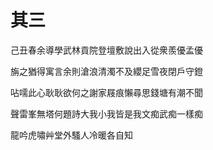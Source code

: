    

# 其三

己丑春余導學武林貢院登壇敷說出入從衆羨優孟優

旃之猶得寓言余則滄浪清濁不及纓足雪夜閉戶守鐙

呫嚅此心耿耿欲何之謝家屐痕懶尋思錢塘有潮不聞

聲雷峯無塔何題詩大我小我皆是我文痴武痴一樣痴

龍吟虎嘯艸堂外騷人冷暖各自知